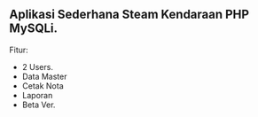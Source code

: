 Aplikasi Sederhana Steam Kendaraan PHP MySQLi.
---
Fitur:
- 2 Users.
- Data Master
- Cetak Nota
- Laporan
- Beta Ver.